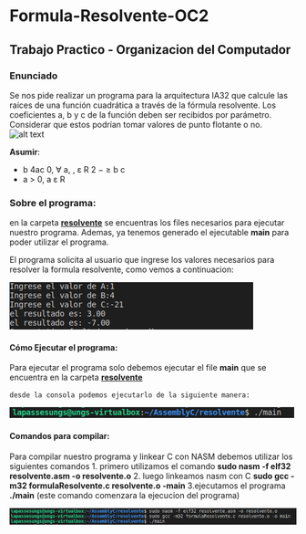 # Formula-Resolvente-OC2
## Trabajo Practico - Organizacion del Computador

### Enunciado
Se nos pide realizar un programa para la arquitectura IA32 que calcule las raíces de una función
cuadrática a través de la fórmula resolvente. Los coeficientes a, b y c de la función
deben ser recibidos por parámetro. Considerar que estos podrían tomar valores de
punto flotante o no.
![alt text](https://es-static.z-dn.net/files/d60/e4e65602996580c4ebc38d24aca34754.png)


**Asumir**:
- b 4ac 0, ∀ a, , ε R
2 − ≥ b c
- a > 0, a ε R

### Sobre el programa:
   en la carpeta [**resolvente**](https://github.com/yairrb/Formula-Resolvente-OC2/tree/main/resolvente) se encuentras los files necesarios para ejecutar nuestro programa. Ademas, ya tenemos generado el ejecutable **main** para poder utilizar el programa.

   El programa solicita al usuario que ingrese los valores necesarios para resolver la formula resolvente, como vemos a continuacion:
   
   ![alt text](https://github.com/yairrb/Formula-Resolvente-OC2/blob/main/img/ejecucion.png)



#### Cómo Ejecutar el programa:
   Para ejecutar el programa solo debemos ejecutar el file **main** que se encuentra en la carpeta [**resolvente**](https://github.com/yairrb/Formula-Resolvente-OC2/tree/main/resolvente)
    
    desde la consola podemos ejecutarlo de la siguiente manera:
   ![alt text](https://github.com/yairrb/Formula-Resolvente-OC2/blob/main/img/ejecutar-main.png)

#### Comandos para compilar:
   Para compilar nuestro programa y linkear C con NASM debemos utilizar los siguientes comandos
      1. primero utilizamos el comando
      **sudo nasm -f elf32 resolvente.asm -o resolvente.o**
      2. luego linkeamos nasm con C
      **sudo gcc -m32 formulaResolvente.c resolvente.o -main**
      3.ejecutamos el programa
      **./main** (este comando comenzara la ejecucion del programa)
      
   ![alt text](https://github.com/yairrb/Formula-Resolvente-OC2/blob/main/img/compilacion.png)
  
    
